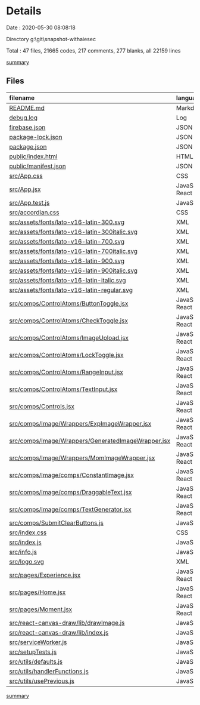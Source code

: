 # Details

Date : 2020-05-30 08:08:18

Directory g:\git\snapshot-withaiesec

Total : 47 files,  21665 codes, 217 comments, 277 blanks, all 22159 lines

[summary](results.md)

## Files
| filename | language | code | comment | blank | total |
| :--- | :--- | ---: | ---: | ---: | ---: |
| [README.md](/README.md) | Markdown | 37 | 0 | 32 | 69 |
| [debug.log](/debug.log) | Log | 0 | 0 | 1 | 1 |
| [firebase.json](/firebase.json) | JSON | 7 | 10 | 0 | 17 |
| [package-lock.json](/package-lock.json) | JSON | 15,678 | 0 | 1 | 15,679 |
| [package.json](/package.json) | JSON | 59 | 0 | 1 | 60 |
| [public/index.html](/public/index.html) | HTML | 26 | 27 | 1 | 54 |
| [public/manifest.json](/public/manifest.json) | JSON | 15 | 0 | 1 | 16 |
| [src/App.css](/src/App.css) | CSS | 30 | 0 | 1 | 31 |
| [src/App.jsx](/src/App.jsx) | JavaScript React | 92 | 7 | 8 | 107 |
| [src/App.test.js](/src/App.test.js) | JavaScript | 8 | 0 | 4 | 12 |
| [src/accordian.css](/src/accordian.css) | CSS | 161 | 0 | 1 | 162 |
| [src/assets/fonts/lato-v16-latin-300.svg](/src/assets/fonts/lato-v16-latin-300.svg) | XML | 435 | 0 | 1 | 436 |
| [src/assets/fonts/lato-v16-latin-300italic.svg](/src/assets/fonts/lato-v16-latin-300italic.svg) | XML | 443 | 0 | 1 | 444 |
| [src/assets/fonts/lato-v16-latin-700.svg](/src/assets/fonts/lato-v16-latin-700.svg) | XML | 438 | 0 | 1 | 439 |
| [src/assets/fonts/lato-v16-latin-700italic.svg](/src/assets/fonts/lato-v16-latin-700italic.svg) | XML | 451 | 0 | 1 | 452 |
| [src/assets/fonts/lato-v16-latin-900.svg](/src/assets/fonts/lato-v16-latin-900.svg) | XML | 439 | 0 | 1 | 440 |
| [src/assets/fonts/lato-v16-latin-900italic.svg](/src/assets/fonts/lato-v16-latin-900italic.svg) | XML | 447 | 0 | 1 | 448 |
| [src/assets/fonts/lato-v16-latin-italic.svg](/src/assets/fonts/lato-v16-latin-italic.svg) | XML | 450 | 0 | 1 | 451 |
| [src/assets/fonts/lato-v16-latin-regular.svg](/src/assets/fonts/lato-v16-latin-regular.svg) | XML | 435 | 0 | 1 | 436 |
| [src/comps/ControlAtoms/ButtonToggle.jsx](/src/comps/ControlAtoms/ButtonToggle.jsx) | JavaScript React | 37 | 0 | 3 | 40 |
| [src/comps/ControlAtoms/CheckToggle.jsx](/src/comps/ControlAtoms/CheckToggle.jsx) | JavaScript React | 44 | 0 | 4 | 48 |
| [src/comps/ControlAtoms/ImageUpload.jsx](/src/comps/ControlAtoms/ImageUpload.jsx) | JavaScript React | 6 | 24 | 1 | 31 |
| [src/comps/ControlAtoms/LockToggle.jsx](/src/comps/ControlAtoms/LockToggle.jsx) | JavaScript React | 48 | 0 | 3 | 51 |
| [src/comps/ControlAtoms/RangeInput.jsx](/src/comps/ControlAtoms/RangeInput.jsx) | JavaScript React | 37 | 0 | 4 | 41 |
| [src/comps/ControlAtoms/TextInput.jsx](/src/comps/ControlAtoms/TextInput.jsx) | JavaScript React | 32 | 0 | 3 | 35 |
| [src/comps/Controls.jsx](/src/comps/Controls.jsx) | JavaScript React | 64 | 1 | 5 | 70 |
| [src/comps/Image/Wrappers/ExpImageWrapper.jsx](/src/comps/Image/Wrappers/ExpImageWrapper.jsx) | JavaScript React | 10 | 0 | 2 | 12 |
| [src/comps/Image/Wrappers/GeneratedImageWrapper.jsx](/src/comps/Image/Wrappers/GeneratedImageWrapper.jsx) | JavaScript React | 87 | 0 | 4 | 91 |
| [src/comps/Image/Wrappers/MomImageWrapper.jsx](/src/comps/Image/Wrappers/MomImageWrapper.jsx) | JavaScript React | 62 | 12 | 7 | 81 |
| [src/comps/Image/comps/ConstantImage.jsx](/src/comps/Image/comps/ConstantImage.jsx) | JavaScript React | 49 | 0 | 1 | 50 |
| [src/comps/Image/comps/DraggableText.jsx](/src/comps/Image/comps/DraggableText.jsx) | JavaScript React | 36 | 0 | 2 | 38 |
| [src/comps/Image/comps/TextGenerator.jsx](/src/comps/Image/comps/TextGenerator.jsx) | JavaScript React | 55 | 1 | 3 | 59 |
| [src/comps/SubmitClearButtons.js](/src/comps/SubmitClearButtons.js) | JavaScript | 12 | 0 | 1 | 13 |
| [src/index.css](/src/index.css) | CSS | 136 | 17 | 2 | 155 |
| [src/index.js](/src/index.js) | JavaScript | 16 | 3 | 3 | 22 |
| [src/info.js](/src/info.js) | JavaScript | 288 | 0 | 4 | 292 |
| [src/logo.svg](/src/logo.svg) | XML | 7 | 0 | 1 | 8 |
| [src/pages/Experience.jsx](/src/pages/Experience.jsx) | JavaScript React | 15 | 0 | 1 | 16 |
| [src/pages/Home.jsx](/src/pages/Home.jsx) | JavaScript React | 32 | 1 | 3 | 36 |
| [src/pages/Moment.jsx](/src/pages/Moment.jsx) | JavaScript React | 15 | 0 | 1 | 16 |
| [src/react-canvas-draw/lib/drawImage.js](/src/react-canvas-draw/lib/drawImage.js) | JavaScript | 48 | 14 | 9 | 71 |
| [src/react-canvas-draw/lib/index.js](/src/react-canvas-draw/lib/index.js) | JavaScript | 667 | 63 | 129 | 859 |
| [src/serviceWorker.js](/src/serviceWorker.js) | JavaScript | 98 | 31 | 13 | 142 |
| [src/setupTests.js](/src/setupTests.js) | JavaScript | 1 | 4 | 1 | 6 |
| [src/utils/defaults.js](/src/utils/defaults.js) | JavaScript | 61 | 1 | 4 | 66 |
| [src/utils/handlerFunctions.js](/src/utils/handlerFunctions.js) | JavaScript | 43 | 1 | 2 | 46 |
| [src/utils/usePrevious.js](/src/utils/usePrevious.js) | JavaScript | 8 | 0 | 2 | 10 |

[summary](results.md)